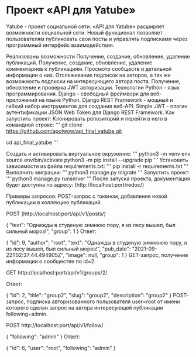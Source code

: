 # Проект «API для Yatube»
Yatube - проект социальной сети. «API для Yatube» расширяет возможности социальной сети. Новый функционал позволяет пользователям публиковать свои посты и управлять подписками через программный интерфейс взаимодействия.

Реализованы возможности
Получение, создание, обновление, удаление публикаций.
Получение, создание, обновление, удаление комментариев к публикациям.
Просмотр сообществ и детальной информации о них.
Отслеживание подписок на авторов, а так же возможность подписки на интересующего автора поста.
Получение, обновление и проверка JWT авторизации.
Технологии
Python - язык программирования.
Django - свободный фреймворк для веб-приложений на языке Python.
Django REST Framework - мощный и гибкий набор инструментов для создания веб-API.
Simple JWT - плагин аутентификации JSON Web Token для Django REST Framework.
Как запустить проект:
Клонировать репозиторий и перейти в него в командной строке:
'''
git clone https://github.com/apolwow/api_final_yatube.git

cd api_final_yatube
'''

Создать и активировать виртуальное окружение:
'''
python3 -m venv env
source env/bin/activate
python3 -m pip install --upgrade pip
'''
Установить зависимости из файла requirements.txt: 
'''
pip install -r requirements.txt
'''
Выполнить миграции: 
'''
python3 manage.py migrate
'''
Запустить проект: 
'''
python3 manage.py runserver
'''
После запуска проекта, документация будет доступна по адресу:
(http://localhost:port/redoc/)

Примеры запросов:
POST-запрос с токеном, добавление новой публикации в коллекцию публикаций.

POST (http://localhost:port/api/v1/posts/)

{
  "text": "Однажды в студеную зимнюю пору, я из лесу вышел, был сильный мороз!",
  "group": 1
}
Ответ:

{
    "id": 9,
    "author": "root",
    "text": "Однажды в студеную зимнююю пору, я из лесу вышел, был сильный мороз!",
    "pub_date": "2021-09-22T02:37:44.494905Z",
    "image": null,
    "group": 1
}
GET-запрос, получение информации о сообществе по id=2.

GET http://localhost:port/api/v1/groups/2/

Ответ:

{
    "id": 2,
    "title": "group2",
    "slug": "group2",
    "description": "group2"
}
POST-запрос, подписка авторизованного пользователя user=root от имени которого сделан запрос на автора интересующей публикации following=admin.

POST http://localhost:port/api/v1/follow/

{
  "following": "admin"
}
Ответ:

{
    "id": 6,
    "user": "root",
    "following": "admin"
}
